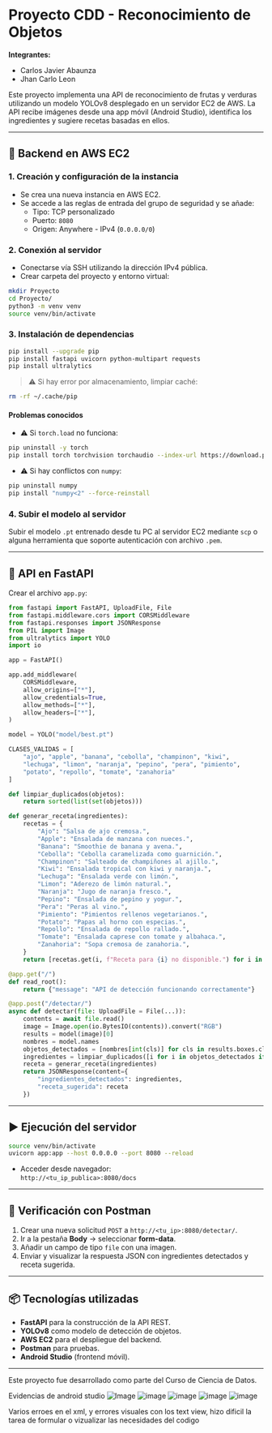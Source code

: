 # Proyecto CDD - Reconocimiento de Objetos

**Integrantes:**  
- Carlos Javier Abaunza  
- Jhan Carlo Leon  

Este proyecto implementa una API de reconocimiento de frutas y verduras utilizando un modelo YOLOv8 desplegado en un servidor EC2 de AWS. La API recibe imágenes desde una app móvil (Android Studio), identifica los ingredientes y sugiere recetas basadas en ellos.

---

## 🔧 Backend en AWS EC2

### 1. Creación y configuración de la instancia
- Se crea una nueva instancia en AWS EC2.
- Se accede a las reglas de entrada del grupo de seguridad y se añade:
  - Tipo: TCP personalizado  
  - Puerto: `8080`  
  - Origen: Anywhere - IPv4 (`0.0.0.0/0`)

### 2. Conexión al servidor
- Conectarse vía SSH utilizando la dirección IPv4 pública.
- Crear carpeta del proyecto y entorno virtual:

```bash
mkdir Proyecto
cd Proyecto/
python3 -m venv venv
source venv/bin/activate
```

### 3. Instalación de dependencias

```bash
pip install --upgrade pip
pip install fastapi uvicorn python-multipart requests
pip install ultralytics
```

> ⚠️ Si hay error por almacenamiento, limpiar caché:
```bash
rm -rf ~/.cache/pip
```

#### Problemas conocidos
- ⚠️ Si `torch.load` no funciona:

```bash
pip uninstall -y torch
pip install torch torchvision torchaudio --index-url https://download.pytorch.org/whl/cpu
```

- ⚠️ Si hay conflictos con `numpy`:

```bash
pip uninstall numpy
pip install "numpy<2" --force-reinstall
```

### 4. Subir el modelo al servidor
Subir el modelo `.pt` entrenado desde tu PC al servidor EC2 mediante `scp` o alguna herramienta que soporte autenticación con archivo `.pem`.

---

## 🐍 API en FastAPI

Crear el archivo `app.py`:

```python
from fastapi import FastAPI, UploadFile, File
from fastapi.middleware.cors import CORSMiddleware
from fastapi.responses import JSONResponse
from PIL import Image
from ultralytics import YOLO
import io

app = FastAPI()

app.add_middleware(
    CORSMiddleware,
    allow_origins=["*"],
    allow_credentials=True,
    allow_methods=["*"],
    allow_headers=["*"],
)

model = YOLO("model/best.pt")

CLASES_VALIDAS = [
    "ajo", "apple", "banana", "cebolla", "champinon", "kiwi",
    "lechuga", "limon", "naranja", "pepino", "pera", "pimiento",
    "potato", "repollo", "tomate", "zanahoria"
]

def limpiar_duplicados(objetos):
    return sorted(list(set(objetos)))

def generar_receta(ingredientes):
    recetas = {
        "Ajo": "Salsa de ajo cremosa.",
        "Apple": "Ensalada de manzana con nueces.",
        "Banana": "Smoothie de banana y avena.",
        "Cebolla": "Cebolla caramelizada como guarnición.",
        "Champinon": "Salteado de champiñones al ajillo.",
        "Kiwi": "Ensalada tropical con kiwi y naranja.",
        "Lechuga": "Ensalada verde con limón.",
        "Limon": "Aderezo de limón natural.",
        "Naranja": "Jugo de naranja fresco.",
        "Pepino": "Ensalada de pepino y yogur.",
        "Pera": "Peras al vino.",
        "Pimiento": "Pimientos rellenos vegetarianos.",
        "Potato": "Papas al horno con especias.",
        "Repollo": "Ensalada de repollo rallado.",
        "Tomate": "Ensalada caprese con tomate y albahaca.",
        "Zanahoria": "Sopa cremosa de zanahoria.",
    }
    return [recetas.get(i, f"Receta para {i} no disponible.") for i in ingredientes]

@app.get("/")
def read_root():
    return {"message": "API de detección funcionando correctamente"}

@app.post("/detectar/")
async def detectar(file: UploadFile = File(...)):
    contents = await file.read()
    image = Image.open(io.BytesIO(contents)).convert("RGB")
    results = model(image)[0]
    nombres = model.names
    objetos_detectados = [nombres[int(cls)] for cls in results.boxes.cls]
    ingredientes = limpiar_duplicados([i for i in objetos_detectados if i.lower() in CLASES_VALIDAS])
    receta = generar_receta(ingredientes)
    return JSONResponse(content={
        "ingredientes_detectados": ingredientes,
        "receta_sugerida": receta
    })
```

---

## ▶️ Ejecución del servidor

```bash
source venv/bin/activate
uvicorn app:app --host 0.0.0.0 --port 8080 --reload
```

- Acceder desde navegador:  
  `http://<tu_ip_publica>:8080/docs`

---

## 🧪 Verificación con Postman

1. Crear una nueva solicitud `POST` a `http://<tu_ip>:8080/detectar/`.
2. Ir a la pestaña **Body** → seleccionar **form-data**.
3. Añadir un campo de tipo `file` con una imagen.
4. Enviar y visualizar la respuesta JSON con ingredientes detectados y receta sugerida.

---

## 📦 Tecnologías utilizadas

- **FastAPI** para la construcción de la API REST.
- **YOLOv8** como modelo de detección de objetos.
- **AWS EC2** para el despliegue del backend.
- **Postman** para pruebas.
- **Android Studio** (frontend móvil).

---


Este proyecto fue desarrollado como parte del Curso de Ciencia de Datos.

Evidencias de android studio
![Image](https://github.com/user-attachments/assets/a76b8347-0db6-432d-a3a1-24f673182293)
![image](https://github.com/user-attachments/assets/b085771c-dd93-4b2b-acda-396fd0203ba3)
![image](https://github.com/user-attachments/assets/da65377b-d99a-48b6-bca4-0c454bb6b82d)
![image](https://github.com/user-attachments/assets/9e301ffb-2627-4d63-8c0a-26804e0d8b9e)
![image](https://github.com/user-attachments/assets/583caa4a-d71f-4a7a-801c-0f2112279e84)

Varios erroes en el xml, y errores visuales con los text view, hizo dificil la tarea de formular o vizualizar las necesidades del codigo


